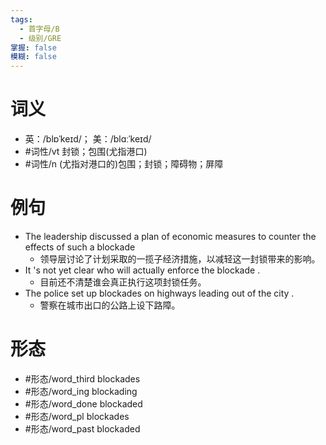 ```yaml
---
tags:
  - 首字母/B
  - 级别/GRE
掌握: false
模糊: false
---
```

# 词义
- 英：/blɒˈkeɪd/； 美：/blɑːˈkeɪd/
- #词性/vt  封锁；包围(尤指港口)
- #词性/n  (尤指对港口的)包围；封锁；障碍物；屏障
# 例句
- The leadership discussed a plan of economic measures to counter the effects of such a blockade
	- 领导层讨论了计划采取的一揽子经济措施，以减轻这一封锁带来的影响。
- It 's not yet clear who will actually enforce the blockade .
	- 目前还不清楚谁会真正执行这项封锁任务。
- The police set up blockades on highways leading out of the city .
	- 警察在城市出口的公路上设下路障。
# 形态
- #形态/word_third blockades
- #形态/word_ing blockading
- #形态/word_done blockaded
- #形态/word_pl blockades
- #形态/word_past blockaded
